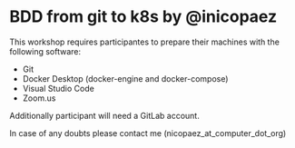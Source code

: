 BDD from git to k8s by @inicopaez
=================================

This workshop requires participantes to prepare their machines with the following software:

* Git
* Docker Desktop (docker-engine and docker-compose)
* Visual Studio Code
* Zoom.us

Additionally participant will need a GitLab account.

In case of any doubts please contact me (nicopaez_at_computer_dot_org)
